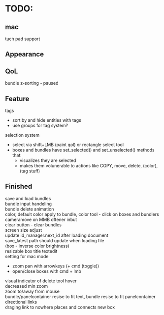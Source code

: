 # TODO:

## mac  
tuch pad support

## Appearance  

## QoL
bundle z-sorting - paused  
 
## Feature
tags  
- sort by and hide entities with tags  
- use groups for tag system?  

selection system  
- select via shift+LMB (paint qol) or rectangle select tool  
- boxes and bundles have set_selected() and set_unselected() methods that:  
  - visualizes they are selected  
  - makes them volunerable to actions like  COPY, move, delete, (color), (tag stuff)  


## Finished
save and load bundles  
bundle input handeling  
bundle delete animation  
color, default color apply to bundle, color tool - click on boxes and bundlers  
cameramove on MMB oftener inbut  
clear button - clear bundles  
screen size adjust  
update id_manager.next_id after loading document  
save_latest path should update when loading file  
(box - inverse color brightness)  
resizable box title textedit  
setting for mac mode  
- zoom pan with arrowkeys (+ cmd (toggle))  
- open/close boxes with cmd + lmb  

visual indicator of delete tool hover  
decreased min zoom  
zoom to/away from mouse  
bundle/panelcontainer resise to fit text, bundle resise to fit panelcontainer  
directional links  
draging link to nowhere places and connects new box  
